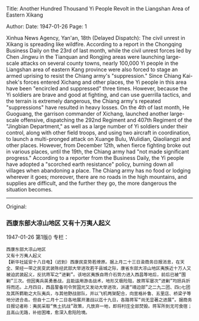 Title: Another Hundred Thousand Yi People Revolt in the Liangshan Area of Eastern Xikang

Author: 
Date: 1947-01-26
Page: 1

Xinhua News Agency, Yan'an, 18th (Delayed Dispatch): The civil unrest in Xikang is spreading like wildfire. According to a report in the Chongqing Business Daily on the 23rd of last month, while the civil unrest forces led by Chen Jingwu in the Tianquan and Rongjing areas were launching large-scale attacks on several county towns, nearly 100,000 Yi people in the Liangshan area of eastern Kang province were also forced to stage an armed uprising to resist the Chiang army's "suppression." Since Chiang Kai-shek's forces entered Xichang and other places, the Yi people in this area have been "encircled and suppressed" three times. However, because the Yi soldiers are brave and good at fighting, and can use guerrilla tactics, and the terrain is extremely dangerous, the Chiang army's repeated "suppressions" have resulted in heavy losses. On the 4th of last month, He Guoguang, the garrison commander of Xichang, launched another large-scale offensive, dispatching the 292nd Regiment and 407th Regiment of the "Jingbian Department," as well as a large number of Yi soldiers under their control, along with other field troops, and using two aircraft in coordination, to launch a multi-pronged attack on Xuange Bulu, Wulidian, Qiaoliangzi and other places. However, from December 12th, when fierce fighting broke out in various places, until the 19th, the Chiang army had "not made significant progress." According to a reporter from the Business Daily, the Yi people have adopted a "scorched earth resistance" policy, burning down all villages when abandoning a place. The Chiang army has no food or lodging wherever it goes; moreover, there are no roads in the high mountains, and supplies are difficult, and the further they go, the more dangerous the situation becomes.



<hr /> 

Original: 


### 西康东部大凉山地区  又有十万夷人起义

1947-01-26
第1版()
专栏：

    西康东部大凉山地区
    又有十万夷人起义
    【新华社延安十八日电】（迟到）西康民变势若燎原。据上月二十三日渝商务日报消息，在天全、荣经一带之民变武装陈经武部大举进攻若干县城之际，康省东部大凉山地区夷族近十万人又被迫武装起义，反抗蒋军之“进剿”。该地区夷族自蒋介石势力进入西昌等地后，前后已被“围剿”三次。但因夷兵英勇善战，且能运用游击战术，地形又极险阻，故蒋军屡次“进剿”均损兵折将而还。上月四日，西昌警备司令贺国光又发动大举进攻，派遣“靖边部”之二九二团、四○七团及其所羁勒之大队夷兵，与其他野战部队，并以飞机两架配合，向宣格补鲁、五里店、桥梁子等地分进合击。但自十二月十二日各地展开激战以迄十九日，各路蒋军“尚无显著之进展”。据商务日报记者称：夷民采取“焦土抗战”政策，凡放弃一地，即将村庄全部焚毁。蒋军所到无可食宿；且高山无路，补给困难，愈深入愈陷险境。
